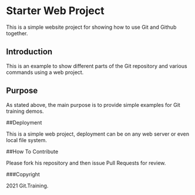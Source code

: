 # Starter Web Project

This is a simple website project for 
showing how to use Git and Github together.

## Introduction

This is an example to show different parts
of the Git repository and various commands 
using a web project.

## Purpose

As stated above, the main purpose is to
provide simple examples for Git training demos.

##Deployment

This is a simple web project, deployment can be on any 
web server or even local file system.

##How To Contribute

Please fork his repository and then issue Pull Requests for 
review.

###Copyright

2021 Git.Training.
